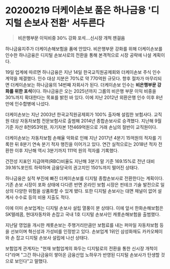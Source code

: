 # 20200219 더케이손보 품은 하나금융 '디지털 손보사 전환' 서두른다

> **비은행부문 이익비중 30% 강화 포석…신시장 개척 잰걸음**



하나금융지주가 더케이손해보험을 품에 안았다. 비은행부문 강화를 위해 더케이손보를 인수한 하나금융은 디지털 손보사로의 전환을 통해 본격적으로 시장 공략에 나설 계획이다.

19일 업계에 따르면 하나금융은 지난 14일 한국교직원공제회와 더케이손보 주식 인수 계약을 체결했다. 인수 대상 지분은 70%로 약 770억원 규모다. 향후 절차가 마무리되면 더케이손보는 하나금융의 14번째 자회사가 된다. 더케이손보 인수는 **비은행부문 강화를 위한 포석**이다. 하나금융은 오는 2025년까지 그룹의 비은행 부문 이익 비중을 30%까지 확대한다는 목표를 밝힌 바 있다. 이에 지난 2012년 외환은행 인수 이후 8년 만에 인수합병에 나섰다.

더케이손보는 지난 2003년 한국교직원공제회가 100% 출자해 설립한 보험사다. 교직원 대상 자동차보험 전문보험사로 출범해 2014년 종합손보사로 승격했다. 지난해 9월 기준 자산 8천953억원, 자기자본 1천469억원으로 거래 손님의 절반이 교직원이다.

더케이손보는 자동차보험 손해율 악화로 인해 지난 2017년 4분기 15억원의 적자를 기록한 뒤 8분기 연속 분기 적자 행진을 이어가고 있다. 연간 실적으로는 2018년 적자 전환한 이후 지난해 역시 3분기까지 111억 원의 적자를 기록했다.

건전성 지표인 지급여력(RBC)비율도 지난해 3분기 말 기준 169.15%로 전년 대비 39.16%포인트 하락하며 금융당국의 권고치인 150%까지 떨어진 상태다.

하나금융은 실적 부진에 빠진 더케이손보를 디지털 종합손보사로 전환한다는 계획이다. 기존 손보 시장이 포화 상태에 다다른 반면 온라인 보험 시장은 핀테크 기술 발전으로 일상의 다양한 위험을 상품화할 수 있게 됐다. 또한 디지털 손보사는 대면 채널이 없어 설계사 수수료 등의 비용 지출도 적다.

이에 이미 손보업계는 디지털 손보사 설립 열풍이 분 상태다. 이에 앞서 한화손해보험은 SK텔레콤, 현대자동차와 손잡고 국내 1호 디지털 손보사인 캐롯손해보험을 출범했다.

지난달 영업을 개시한 캐롯손보는 주행거리만큼만 보험료를 내는 퍼마일 자동차보험 등을 선보이며 혁신성과 가성비를 인정받고 있다. 손보업계 1위인 삼성화재도 카카오페이와 손 잡고 디지털 손보사 설립에 나선 상태다.

보험업계 관계자는 "현재 보험업계의 화두는 디지털로의 전환을 통한 신시장 개척이다"라며 "그간 하나금융이 쌓아온 금융산업 노하우가 반영된 디지털 손보사가 탄생할 것으로 보인다"고 말했다.
